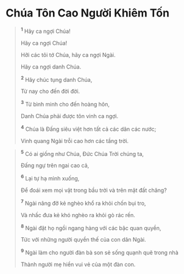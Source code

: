 # Chúa Tôn Cao Người Khiêm Tốn

> <sup><b>1</b></sup> Hãy ca ngợi Chúa!
> 
> Hãy ca ngợi Chúa!
> 
> Hỡi các tôi tớ Chúa, hãy ca ngợi Ngài.
> 
> Hãy ca ngợi danh Chúa.
> 
> <sup><b>2</b></sup> Hãy chúc tụng danh Chúa,
> 
> Từ nay cho đến đời đời.
> 
> <sup><b>3</b></sup> Từ bình minh cho đến hoàng hôn,
> 
> Danh Chúa phải được tôn vinh ca ngợi.
> 
> <sup><b>4</b></sup> Chúa là Ðấng siêu việt hơn tất cả các dân các nước;
> 
> Vinh quang Ngài trỗi cao hơn các tầng trời.
>


> <sup><b>5</b></sup> Có ai giống như Chúa, Ðức Chúa Trời chúng ta,
> 
> Ðấng ngự trên ngai cao cả,
> 
> <sup><b>6</b></sup> Lại tự hạ mình xuống,
> 
> Ðể đoái xem mọi vật trong bầu trời và trên mặt đất chăng?
> 
> <sup><b>7</b></sup> Ngài nâng đỡ kẻ nghèo khổ ra khỏi chốn bụi tro,
> 
> Và nhấc đưa kẻ khó nghèo ra khỏi gò rác rến.
> 
> <sup><b>8</b></sup> Ngài đặt họ ngồi ngang hàng với các bậc quan quyền,
> 
> Tức với những người quyền thế của con dân Ngài.
> 
> <sup><b>9</b></sup> Ngài làm cho người đàn bà son sẻ sống quạnh quẽ trong nhà
> 
> Thành người mẹ hiền vui vẻ của một đàn con.
>

